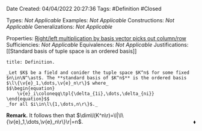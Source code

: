 <div class="topSpace"></div>

Date Created: 04/04/2022 20:27:36
Tags: #Definition #Closed

Types: _Not Applicable_
Examples: _Not Applicable_
Constructions: _Not Applicable_
Generalizations: _Not Applicable_

Properties: [Right/left multiplication by basis vector picks out column/row](Right%20slash%20left%20multiplication%20by%20basis%20vector%20picks%20out%20column%20slash%20row.md)
Sufficiencies: _Not Applicable_
Equivalences: _Not Applicable_
Justifications: [[Standard basis of tuple space is an ordered basis]]

``` ad-Definition
title: Definition.

_Let $K$ be a field and conider the tuple space $K^n$ for some fixed $n\in\N^\ast$. The **standard basis of $K^n$** is the ordered basis $\l\{\v{e}_1,\dots,\v{e}_n\r\}$ where_
$$\begin{equation}
    \v{e}_i\coloneqq\tpl{\delta_{1i},\dots,\delta_{ni}}
\end{equation}$$
_for all $i\in\l\{1,\dots,n\r\}$._

```

**Remark.** It follows then that $\dim\l(K^n\r)=\l|\l\{\v{e}_1,\dots,\v{e}_n\r\}\r|=n$.<span style="float:right;">$\blacklozenge$</span>
